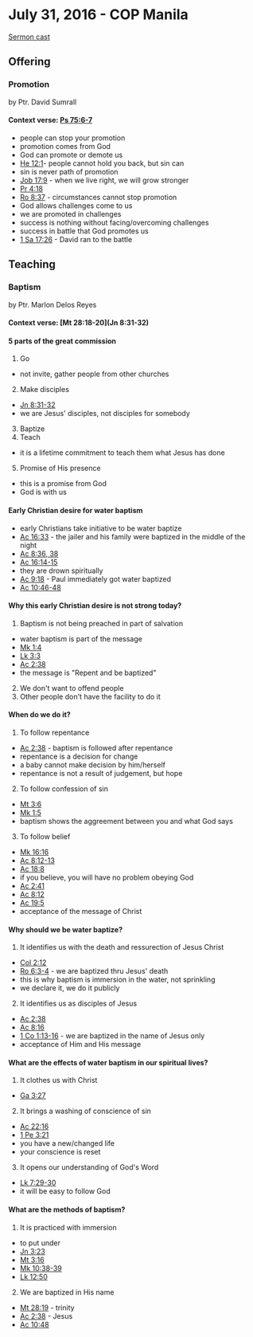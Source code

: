# July 31, 2016 - COP Manila

[Sermon cast](http://livestream.com/cathedralofpraise/cathedralofpraiseph/videos/131484117)

## Offering

### Promotion
by Ptr. David Sumrall

#### Context verse: [Ps 75:6-7](http://www.biblestudytools.com/passage/?q=psalm+75:6-7)

- people can stop your promotion
- promotion comes from God
- God can promote or demote us
- [He 12:1](http://www.biblestudytools.com/hebrews/12-1.html)- people cannot hold you back, but sin can
- sin is never path of promotion
- [Job 17:9](http://www.biblestudytools.com/job/17-9.html) - when we live right, we will grow stronger
- [Pr 4:18](http://www.biblestudytools.com/proverbs/4-18.html)
- [Ro 8:37](http://www.biblestudytools.com/romans/8-37.html) - circumstances cannot stop promotion
- God allows challenges come to us
- we are promoted in challenges
- success is nothing without facing/overcoming challenges
- success in battle that God promotes us
- [1 Sa 17:26](http://www.biblestudytools.com/1-samuel/17-26.html) - David ran to the battle

## Teaching

### Baptism
by Ptr. Marlon Delos Reyes

#### Context verse: [Mt 28:18-20](Jn 8:31-32)

#### 5 parts of the great commission
1. Go
  - not invite, gather people from other churches
2. Make disciples
  - [Jn 8:31-32](http://www.biblestudytools.com/passage/?q=john+8:31-32)
  - we are Jesus' disciples, not disciples for somebody
3. Baptize
4. Teach
  - it is a lifetime commitment to teach them what Jesus has done
5. Promise of His presence
  - this is a promise from God
  - God is with us

#### Early Christian desire for water baptism
- early Christians take initiative to be water baptize
- [Ac 16:33](http://www.biblestudytools.com/acts/16-33.html) - the jailer and his family were baptized in the middle of the night
- [Ac 8:36, 38](http://www.biblestudytools.com/passage/?q=acts+8:36;+acts+8:38)
- [Ac 16:14-15](http://www.biblestudytools.com/passage/?q=acts+16:14-15)
- they are drown spiritually
- [Ac 9:18](http://www.biblestudytools.com/acts/9-18.html) - Paul immediately got water baptized
- [Ac 10:46-48](http://www.biblestudytools.com/passage/?q=acts+10:46-48)

#### Why this early Christian desire is not strong today?
1. Baptism is not being preached in part of salvation
  - water baptism is part of the message
  - [Mk 1:4](http://www.biblestudytools.com/mark/1-4.html)
  - [Lk 3:3](http://www.biblestudytools.com/luke/3-3.html)
  - [Ac 2:38](http://www.biblestudytools.com/acts/2-38.html)
  - the message is "Repent and be baptized"
2. We don't want to offend people
3. Other people don't have the facility to do it

#### When do we do it?
1. To follow repentance
  - [Ac 2:38](http://www.biblestudytools.com/acts/2-38.html) - baptism is followed after repentance
  - repentance is a decision for change
  - a baby cannot make decision by him/herself
  - repentance is not a result of judgement, but hope
2. To follow confession of sin
  - [Mt 3:6](http://www.biblestudytools.com/matthew/3-6.html)
  - [Mk 1:5](http://www.biblestudytools.com/mark/1-5.html)
  - baptism shows the aggreement between you and what God says
3. To follow belief
  - [Mk 16:16](http://www.biblestudytools.com/mark/16-16.html)
  - [Ac 8:12-13](http://www.biblestudytools.com/passage/?q=acts+8:12-13)
  - [Ac 18:8](http://www.biblestudytools.com/acts/18-8.html)
  - if you believe, you will have no problem obeying God
  - [Ac 2:41](http://www.biblestudytools.com/acts/2-41.html)
  - [Ac 8:12](http://www.biblestudytools.com/acts/8-12.html)
  - [Ac 19:5](http://www.biblestudytools.com/acts/19-5.html)
  - acceptance of the message of Christ

#### Why should we be water baptize?
1. It identifies us with the death and ressurection of Jesus Christ
  - [Col 2:12](http://www.biblestudytools.com/colossians/2-12.html)
  - [Ro 6:3-4](http://www.biblestudytools.com/passage/?q=romans+6:3-4) - we are baptized thru Jesus' death
  - this is why baptism is immersion in the water, not sprinkling
  - we declare it, we do it publicly
2. It identifies us as disciples of Jesus
  - [Ac 2:38](http://www.biblestudytools.com/acts/2-38.html)
  - [Ac 8:16](http://www.biblestudytools.com/acts/8-16.html)
  - [1 Co 1:13-16](http://www.biblestudytools.com/passage/?q=1+corinthians+1:13-16) - we are baptized in the name of Jesus only
  - acceptance of Him and His message
  
#### What are the effects of water baptism in our spiritual lives?
1. It clothes us with Christ
  - [Ga 3:27](http://www.biblestudytools.com/galatians/3-27.html)
2. It brings a washing of conscience of sin
  - [Ac 22:16](http://www.biblestudytools.com/acts/22-16.html)
  - [1 Pe 3:21](http://www.biblestudytools.com/1-peter/3-21.html)
  - you have a new/changed life
  - your conscience is reset
3. It opens our understanding of God's Word
  - [Lk 7:29-30](http://www.biblestudytools.com/passage/?q=luke+7:29-30)
  - it will be easy to follow God

#### What are the methods of baptism?
1. It is practiced with immersion
  - to put under
  - [Jn 3:23](http://www.biblestudytools.com/john/3-23.html)
  - [Mt 3:16](http://www.biblestudytools.com/matthew/3-16.html)
  - [Mk 10:38-39](http://www.biblestudytools.com/passage/?q=mark+10:38-39)
  - [Lk 12:50](http://www.biblestudytools.com/luke/12-50.html)
2. We are baptized in His name
  - [Mt 28:19](http://www.biblestudytools.com/matthew/28-19.html) - trinity
  - [Ac 2:38](http://www.biblestudytools.com/acts/2-38.html) - Jesus
  - [Ac 10:48](http://www.biblestudytools.com/acts/10-48.html)